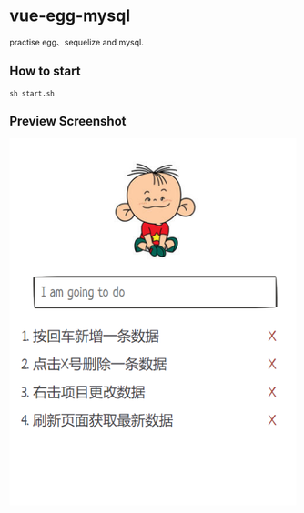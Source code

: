 # vue-egg-mysql
practise egg、sequelize and mysql.

## How to start
```
sh start.sh
```
## Preview Screenshot
![img](https://github.com/jasonBai007/vue-egg-mysql/raw/master/preview.png)
